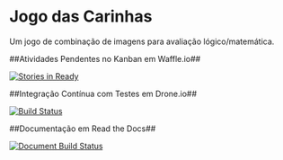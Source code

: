 Jogo das Carinhas
=================

Um jogo de combinação de imagens para avaliação lógico/matemática.

##Atividades Pendentes no Kanban em Waffle.io##

[![Stories in Ready](https://badge.waffle.io/labase/carinhas.svg?label=ready&title=Ready)](http://waffle.io/labase/carinhas)

##Integração Contínua com Testes em Drone.io##

[![Build Status](https://drone.io/github.com/labase/carinhas/status.png)](https://drone.io/github.com/labase/carinhas/latest)

##Documentação em Read the Docs##

[![Document Build Status](https://readthedocs.org/projects/carinhas/badge/?version=latest)](http://carinhas.readthedocs.org/)


